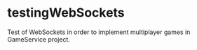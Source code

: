 # testingWebSockets
Test of WebSockets in order to implement multiplayer games in GameService project.
